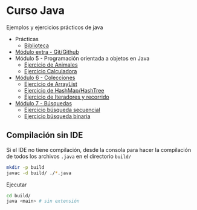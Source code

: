 # Curso Java
Ejemplos y ejercicios prácticos de java

- Prácticas
  - [Biblioteca](./src/Practica/ejercicio_final_colecciones/Readme.md)
- [Módulo extra - Git/Github](https://docs.google.com/presentation/d/1DqdbNjNjkL9wKToBH1xh6Dyu0GY6jptj3OxJCCpiMsY/edit?usp=sharing)
- Módulo 5 - Programación orientada a objetos en Java
  - [Ejercicio de Animales](./src/Modulo_5_OOP/Animales/EjercicioAnimales.java)
  - [Ejercicio Calculadora](./src/Modulo_5_OOP/Calculadora/Calculadora.java)
- [Módulo 6 - Colecciones](https://docs.google.com/presentation/d/1pZ9S404tYY_pRcLW1E9jR-Og8yTd7ljYmge0Dt_zZDA/edit?usp=sharing)
  - [Ejercicio de ArrayList](./src/Modulo_6_Colecciones/EjercicioArrayList/Ejercicio_ArrayList.java)
  - [Ejercicio de HashMap/HashTree](./src/Modulo_6_Colecciones/EjercicioHashMap/Ejercicio_HashMap.java)
  - [Ejercicio de Iteradores y recorrido](./src/Modulo_6_Colecciones/EjercicioIteradoresYRecorrido/IteradoresYRecorridos.java)
- [Módulo 7 - Búsquedas](https://docs.google.com/presentation/d/1mzrwg0wu2sRdQLI068M6qc6vpk8m5ucGJqZ0bBUzbSY/edit?usp=sharing)
  - [Ejercicio búsqueda secuencial](./src/Modulo_7_Busquedas/A_ejemploSecuencial/Ejemplo_secuencial.java)
  - [Ejercicio búsqueda binaria](./src/Modulo_7_Busquedas/B_ejemploBinario/Ejemplo_binario.java)

## Compilación sin IDE

Si el IDE no tiene compilación, desde la consola para hacer la compilación de todos los archivos `.java` en el directorio `build/`

```sh
mkdir -p build
javac -d build/ ./*.java
```

Ejecutar
```sh
cd build/
java <main> # sin extensión
```
